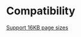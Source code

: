 # Compatibility

[Support 16KB page sizes](https://developer.android.com/guide/practices/page-sizes)  

